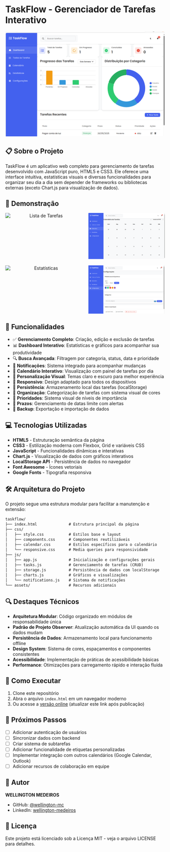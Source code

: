 # TaskFlow - Gerenciador de Tarefas Interativo

<p align="center">
  <img src="assets/screenshots/dashboard.png" alt="TaskFlow Dashboard" width="800">
</p>

## 📋 Sobre o Projeto

TaskFlow é um aplicativo web completo para gerenciamento de tarefas desenvolvido com JavaScript puro, HTML5 e CSS3. Ele oferece uma interface intuitiva, estatísticas visuais e diversas funcionalidades para organizar seu dia a dia sem depender de frameworks ou bibliotecas externas (exceto Chart.js para visualização de dados).

## 📸 Demonstração

<div align="center">
  <div style="display: flex; justify-content: space-between; margin-bottom: 20px;">
    <img src="assets/screenshots/lista de tarefas.PNG.png" alt="Lista de Tarefas" width="48%">
    <img src="assets/screenshots/calendario.PNG" alt="Visualização em Calendário" width="48%">
  </div>
  <div style="display: flex; justify-content: space-between;">
    <img src="assets/screenshots/Estatísticas.PNG" alt="Estatísticas" width="48%">
    <img src="assets/screenshots/configurações.PNG" alt="Configurações" width="48%">
  </div>
</div>

## 🚀 Funcionalidades

- ✅ **Gerenciamento Completo**: Criação, edição e exclusão de tarefas
- 📊 **Dashboard Interativo**: Estatísticas e gráficos para acompanhar sua produtividade
- 🔍 **Busca Avançada**: Filtragem por categoria, status, data e prioridade
- 🔔 **Notificações**: Sistema integrado para acompanhar mudanças
- 📅 **Calendário Interativo**: Visualização com painel de tarefas por dia
- 🎨 **Personalização Visual**: Temas claro e escuro para melhor experiência
- 📱 **Responsivo**: Design adaptado para todos os dispositivos
- 💾 **Persistência**: Armazenamento local das tarefas (localStorage)
- 📂️ **Organização**: Categorização de tarefas com sistema visual de cores
- 🚩 **Prioridades**: Sistema visual de níveis de importância
- 📅 **Prazos**: Gerenciamento de datas limite com alertas
- 💾 **Backup**: Exportação e importação de dados

## 💻 Tecnologias Utilizadas

- **HTML5** - Estruturação semântica da página
- **CSS3** - Estilização moderna com Flexbox, Grid e variáveis CSS
- **JavaScript** - Funcionalidades dinâmicas e interativas
- **Chart.js** - Visualização de dados com gráficos interativos
- **LocalStorage API** - Persistência de dados no navegador
- **Font Awesome** - Ícones vetoriais
- **Google Fonts** - Tipografia responsiva

## 🛠️ Arquitetura do Projeto

O projeto segue uma estrutura modular para facilitar a manutenção e extensão:

```
taskflow/
├── index.html              # Estrutura principal da página
├── css/
│   ├── style.css           # Estilos base e layout
│   ├── components.css      # Componentes reutilizáveis
│   ├── calendar.css        # Estilos específicos para o calendário
│   └── responsive.css      # Media queries para responsividade
├── js/
│   ├── app.js              # Inicialização e configurações gerais
│   ├── tasks.js            # Gerenciamento de tarefas (CRUD)
│   ├── storage.js          # Persistência de dados com localStorage
│   ├── charts.js           # Gráficos e visualizações
│   └── notifications.js    # Sistema de notificações
└── assets/                 # Recursos adicionais
```

## 🔍 Destaques Técnicos

- **Arquitetura Modular**: Código organizado em módulos de responsabilidade única
- **Padrão de Projeto Observer**: Atualização automática da UI quando os dados mudam
- **Persistência de Dados**: Armazenamento local para funcionamento offline
- **Design System**: Sistema de cores, espaçamentos e componentes consistentes
- **Acessibilidade**: Implementação de práticas de acessibilidade básicas
- **Performance**: Otimizações para carregamento rápido e interação fluida

## 🚦 Como Executar

1. Clone este repositório
2. Abra o arquivo `index.html` em um navegador moderno
3. Ou acesse a [versão online](https://seu-username.github.io/taskflow) (atualizar este link após publicação)

## 📝 Próximos Passos

- [ ] Adicionar autenticação de usuários
- [ ] Sincronizar dados com backend
- [ ] Criar sistema de subtarefas
- [ ] Adicionar funcionalidade de etiquetas personalizadas
- [ ] Implementar integração com outros calendários (Google Calendar, Outlook)
- [ ] Adicionar recursos de colaboração em equipe

## 👤 Autor

**WELLINGTON MEDEIROS**
- GitHub: [@wellington-mc](https://github.com/seu-username) <!-- Atualize com seu nome de usuário do GitHub -->
- LinkedIn: [wellington-medeiros](https://www.linkedin.com/in/wellington-medeiros-8891942b0/) <!-- Atualize com seu perfil do LinkedIn -->

## 📄 Licença

Este projeto está licenciado sob a Licença MIT - veja o arquivo LICENSE para detalhes.

